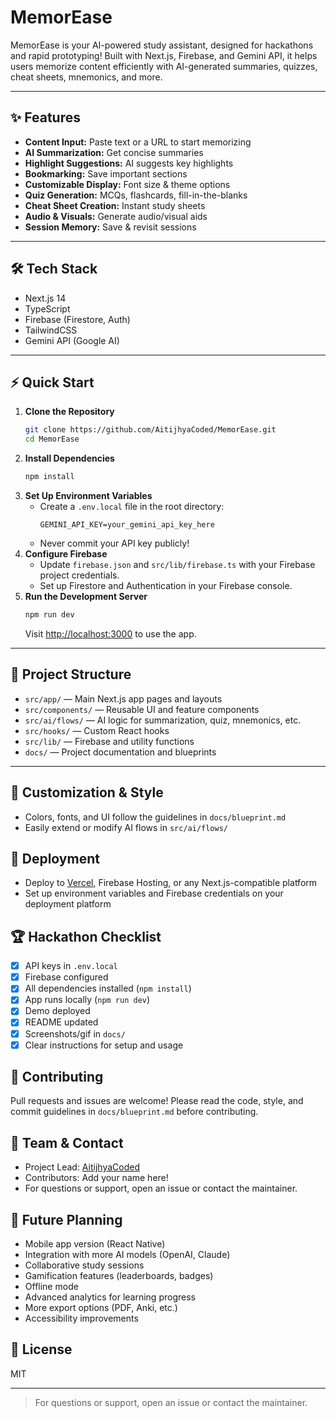 # MemorEase

MemorEase is your AI-powered study assistant, designed for hackathons and rapid prototyping! Built with Next.js, Firebase, and Gemini API, it helps users memorize content efficiently with AI-generated summaries, quizzes, cheat sheets, mnemonics, and more.

---

## ✨ Features

- **Content Input:** Paste text or a URL to start memorizing
- **AI Summarization:** Get concise summaries
- **Highlight Suggestions:** AI suggests key highlights
- **Bookmarking:** Save important sections
- **Customizable Display:** Font size & theme options
- **Quiz Generation:** MCQs, flashcards, fill-in-the-blanks
- **Cheat Sheet Creation:** Instant study sheets
- **Audio & Visuals:** Generate audio/visual aids
- **Session Memory:** Save & revisit sessions

---

## 🛠 Tech Stack
- Next.js 14
- TypeScript
- Firebase (Firestore, Auth)
- TailwindCSS
- Gemini API (Google AI)

---

## ⚡ Quick Start

1. **Clone the Repository**
   ```sh
   git clone https://github.com/AitijhyaCoded/MemorEase.git
   cd MemorEase
   ```
2. **Install Dependencies**
   ```sh
   npm install
   ```
3. **Set Up Environment Variables**
   - Create a `.env.local` file in the root directory:
     ```
     GEMINI_API_KEY=your_gemini_api_key_here
     ```
   - Never commit your API key publicly!
4. **Configure Firebase**
   - Update `firebase.json` and `src/lib/firebase.ts` with your Firebase project credentials.
   - Set up Firestore and Authentication in your Firebase console.
5. **Run the Development Server**
   ```sh
   npm run dev
   ```
   Visit [http://localhost:3000](http://localhost:3000) to use the app.

---

## 📁 Project Structure
- `src/app/` — Main Next.js app pages and layouts
- `src/components/` — Reusable UI and feature components
- `src/ai/flows/` — AI logic for summarization, quiz, mnemonics, etc.
- `src/hooks/` — Custom React hooks
- `src/lib/` — Firebase and utility functions
- `docs/` — Project documentation and blueprints

---

## 🎨 Customization & Style
- Colors, fonts, and UI follow the guidelines in `docs/blueprint.md`
- Easily extend or modify AI flows in `src/ai/flows/`

## 🚢 Deployment
- Deploy to [Vercel](https://vercel.com), Firebase Hosting, or any Next.js-compatible platform
- Set up environment variables and Firebase credentials on your deployment platform

## 🏆 Hackathon Checklist
- [x] API keys in `.env.local`
- [x] Firebase configured
- [x] All dependencies installed (`npm install`)
- [x] App runs locally (`npm run dev`)
- [x] Demo deployed
- [x] README updated
- [x] Screenshots/gif in `docs/`
- [x] Clear instructions for setup and usage

## 🤝 Contributing
Pull requests and issues are welcome! Please read the code, style, and commit guidelines in `docs/blueprint.md` before contributing.

## 👥 Team & Contact
- Project Lead: [AitijhyaCoded](https://github.com/AitijhyaCoded)
- Contributors: Add your name here!
- For questions or support, open an issue or contact the maintainer.

## 🔮 Future Planning
- Mobile app version (React Native)
- Integration with more AI models (OpenAI, Claude)
- Collaborative study sessions
- Gamification features (leaderboards, badges)
- Offline mode
- Advanced analytics for learning progress
- More export options (PDF, Anki, etc.)
- Accessibility improvements

## 📄 License
MIT

---

> For questions or support, open an issue or contact the maintainer.
